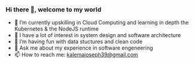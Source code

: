 ### Hi there 👋, welcome to my world

- 🔭 I’m currently upskilling in Cloud Computing and learning in depth the Kubernetes & the NodeJS runtime
- 🌱 I have a lot of interest in system design and software architecture
- 🤔 I’m having fun with data stuctures and clean code
- 💬 Ask me about my experience in software engeneering
- 📫 How to reach me: kalemajoseph39@gmail.com

